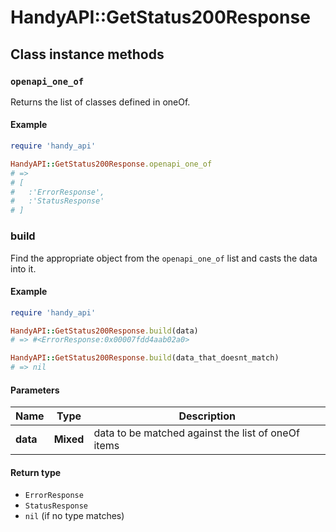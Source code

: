 # HandyAPI::GetStatus200Response

## Class instance methods

### `openapi_one_of`

Returns the list of classes defined in oneOf.

#### Example

```ruby
require 'handy_api'

HandyAPI::GetStatus200Response.openapi_one_of
# =>
# [
#   :'ErrorResponse',
#   :'StatusResponse'
# ]
```

### build

Find the appropriate object from the `openapi_one_of` list and casts the data into it.

#### Example

```ruby
require 'handy_api'

HandyAPI::GetStatus200Response.build(data)
# => #<ErrorResponse:0x00007fdd4aab02a0>

HandyAPI::GetStatus200Response.build(data_that_doesnt_match)
# => nil
```

#### Parameters

| Name | Type | Description |
| ---- | ---- | ----------- |
| **data** | **Mixed** | data to be matched against the list of oneOf items |

#### Return type

- `ErrorResponse`
- `StatusResponse`
- `nil` (if no type matches)

